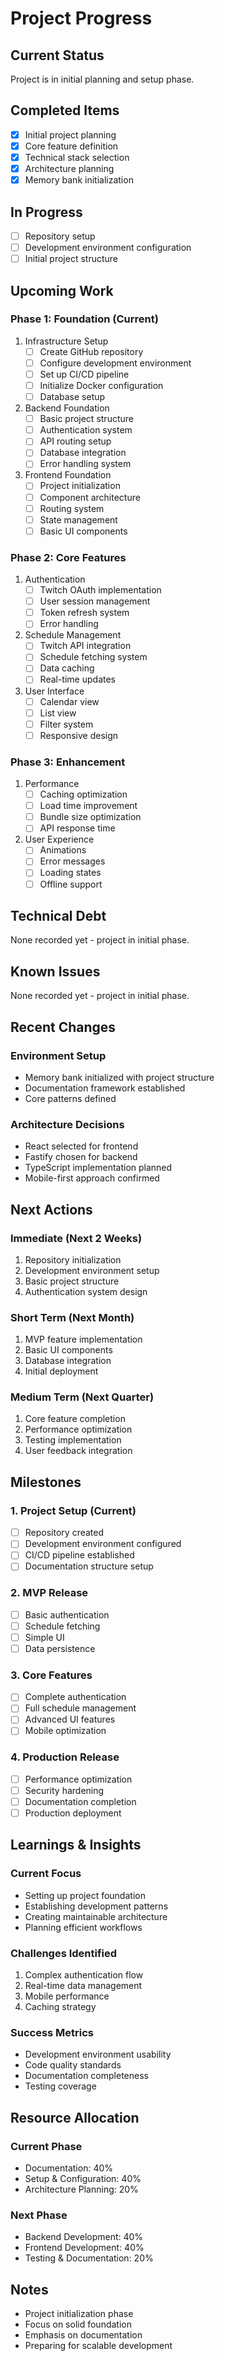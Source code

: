 # Project Progress

## Current Status
Project is in initial planning and setup phase.

## Completed Items
- [x] Initial project planning
- [x] Core feature definition
- [x] Technical stack selection
- [x] Architecture planning
- [x] Memory bank initialization

## In Progress
- [ ] Repository setup
- [ ] Development environment configuration
- [ ] Initial project structure

## Upcoming Work

### Phase 1: Foundation (Current)
1. Infrastructure Setup
   - [ ] Create GitHub repository
   - [ ] Configure development environment
   - [ ] Set up CI/CD pipeline
   - [ ] Initialize Docker configuration
   - [ ] Database setup

2. Backend Foundation
   - [ ] Basic project structure
   - [ ] Authentication system
   - [ ] API routing setup
   - [ ] Database integration
   - [ ] Error handling system

3. Frontend Foundation
   - [ ] Project initialization
   - [ ] Component architecture
   - [ ] Routing system
   - [ ] State management
   - [ ] Basic UI components

### Phase 2: Core Features
1. Authentication
   - [ ] Twitch OAuth implementation
   - [ ] User session management
   - [ ] Token refresh system
   - [ ] Error handling

2. Schedule Management
   - [ ] Twitch API integration
   - [ ] Schedule fetching system
   - [ ] Data caching
   - [ ] Real-time updates

3. User Interface
   - [ ] Calendar view
   - [ ] List view
   - [ ] Filter system
   - [ ] Responsive design

### Phase 3: Enhancement
1. Performance
   - [ ] Caching optimization
   - [ ] Load time improvement
   - [ ] Bundle size optimization
   - [ ] API response time

2. User Experience
   - [ ] Animations
   - [ ] Error messages
   - [ ] Loading states
   - [ ] Offline support

## Technical Debt
None recorded yet - project in initial phase.

## Known Issues
None recorded yet - project in initial phase.

## Recent Changes

### Environment Setup
- Memory bank initialized with project structure
- Documentation framework established
- Core patterns defined

### Architecture Decisions
- React selected for frontend
- Fastify chosen for backend
- TypeScript implementation planned
- Mobile-first approach confirmed

## Next Actions

### Immediate (Next 2 Weeks)
1. Repository initialization
2. Development environment setup
3. Basic project structure
4. Authentication system design

### Short Term (Next Month)
1. MVP feature implementation
2. Basic UI components
3. Database integration
4. Initial deployment

### Medium Term (Next Quarter)
1. Core feature completion
2. Performance optimization
3. Testing implementation
4. User feedback integration

## Milestones

### 1. Project Setup (Current)
- [ ] Repository created
- [ ] Development environment configured
- [ ] CI/CD pipeline established
- [ ] Documentation structure setup

### 2. MVP Release
- [ ] Basic authentication
- [ ] Schedule fetching
- [ ] Simple UI
- [ ] Data persistence

### 3. Core Features
- [ ] Complete authentication
- [ ] Full schedule management
- [ ] Advanced UI features
- [ ] Mobile optimization

### 4. Production Release
- [ ] Performance optimization
- [ ] Security hardening
- [ ] Documentation completion
- [ ] Production deployment

## Learnings & Insights

### Current Focus
- Setting up project foundation
- Establishing development patterns
- Creating maintainable architecture
- Planning efficient workflows

### Challenges Identified
1. Complex authentication flow
2. Real-time data management
3. Mobile performance
4. Caching strategy

### Success Metrics
- Development environment usability
- Code quality standards
- Documentation completeness
- Testing coverage

## Resource Allocation

### Current Phase
- Documentation: 40%
- Setup & Configuration: 40%
- Architecture Planning: 20%

### Next Phase
- Backend Development: 40%
- Frontend Development: 40%
- Testing & Documentation: 20%

## Notes
- Project initialization phase
- Focus on solid foundation
- Emphasis on documentation
- Preparing for scalable development
